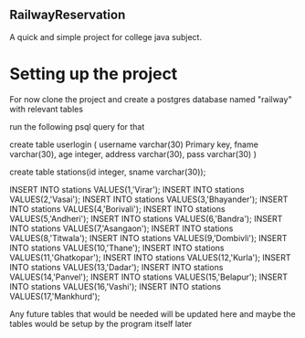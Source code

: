 ## RailwayReservation

A quick and simple project for college java subject.

# Setting up the project 

For now clone the project and create a postgres database named "railway" with relevant tables

run the following psql query for that 

create table userlogin ( username varchar(30) Primary key, fname varchar(30), age integer, address varchar(30), pass varchar(30) )

create table stations(id integer, sname varchar(30));

INSERT INTO stations VALUES(1,'Virar');
INSERT INTO stations VALUES(2,'Vasai');
INSERT INTO stations VALUES(3,'Bhayander');
INSERT INTO stations VALUES(4,'Borivali');
INSERT INTO stations VALUES(5,'Andheri');
INSERT INTO stations VALUES(6,'Bandra');
INSERT INTO stations VALUES(7,'Asangaon');
INSERT INTO stations VALUES(8,'Titwala');
INSERT INTO stations VALUES(9,'Dombivli');
INSERT INTO stations VALUES(10,'Thane');
INSERT INTO stations VALUES(11,'Ghatkopar');
INSERT INTO stations VALUES(12,'Kurla');
INSERT INTO stations VALUES(13,'Dadar');
INSERT INTO stations VALUES(14,'Panvel');
INSERT INTO stations VALUES(15,'Belapur');
INSERT INTO stations VALUES(16,'Vashi');
INSERT INTO stations VALUES(17,'Mankhurd');

Any future tables that would be needed will be updated here and maybe the tables would be setup by the program itself later
